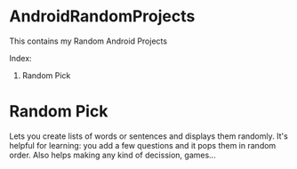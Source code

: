 # AndroidRandomProjects
This contains my Random Android Projects

Index:
1. Random Pick


# Random Pick

Lets you create lists of words or sentences and displays them randomly.
It's helpful for learning: you add a few questions and it pops them in random order.
Also helps making any kind of decission, games...
